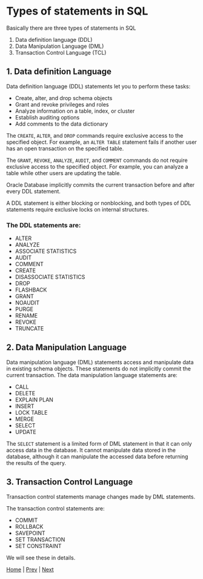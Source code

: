 # Types of statements in SQL

Basically there are three types of statements in SQL

1. Data definition language (DDL)
2. Data Manipulation Language (DML)
3. Transaction Control Language (TCL)


## 1. Data definition Language 
Data definition language (DDL) statements let you to perform these tasks:

* Create, alter, and drop schema objects
* Grant and revoke privileges and roles
* Analyze information on a table, index, or cluster
* Establish auditing options
* Add comments to the data dictionary

The `CREATE`, `ALTER`, and `DROP` commands require exclusive access to the specified object. For example, an `ALTER TABLE` statement fails if another user has an open transaction on the specified table.

The `GRANT`, `REVOKE`, `ANALYZE`, `AUDIT`, and `COMMENT` commands do not require exclusive access to the specified object. For example, you can analyze a table while other users are updating the table.

Oracle Database implicitly commits the current transaction before and after every DDL statement.

A DDL statement is either blocking or nonblocking, and both types of DDL statements require exclusive locks on internal structures.

### The DDL statements are:

* ALTER 
* ANALYZE
* ASSOCIATE STATISTICS
* AUDIT
* COMMENT
* CREATE
* DISASSOCIATE STATISTICS
* DROP
* FLASHBACK
* GRANT
* NOAUDIT
* PURGE
* RENAME
* REVOKE
* TRUNCATE

## 2. Data Manipulation Language 
Data manipulation language (DML) statements access and manipulate data in existing schema objects. These statements do not implicitly commit the current transaction. The data manipulation language statements are:

* CALL
* DELETE
* EXPLAIN PLAN
* INSERT
* LOCK TABLE
* MERGE
* SELECT
* UPDATE

The `SELECT` statement is a limited form of DML statement in that it can only access data in the database. It cannot manipulate data stored in the database, although it can manipulate the accessed data before returning the results of the query.

## 3. Transaction Control Language

Transaction control statements manage changes made by DML statements. 

The transaction control statements are:

* COMMIT
* ROLLBACK
* SAVEPOINT
* SET TRANSACTION
* SET CONSTRAINT

We will see these in details.

[Home](/README.md) | [Prev](/src/Chapter_1/constraints.md) | [Next](/src/Chapter_1/codd_rules.md)